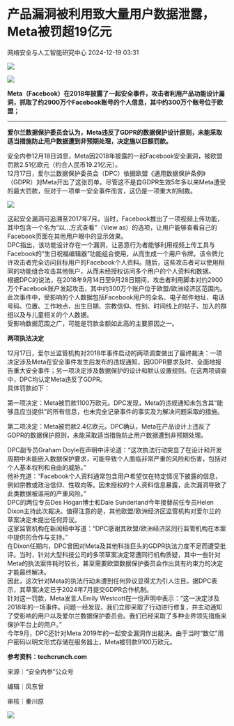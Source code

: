 #  产品漏洞被利用致大量用户数据泄露，Meta被罚超19亿元   
 网络安全与人工智能研究中心   2024-12-19 03:31  
  
![](https://mmbiz.qpic.cn/mmbiz_gif/ezpQRXtYHibzfppSG1Dy24ew89QYtr28sW0rvbLuygVsLic1Kjg6fgiaP8q8N2BTQHPnAqBwNTm5dThTJOdUgicfkg/640?wx_fmt=gif&from=appmsg "")  
  
![](https://mmbiz.qpic.cn/mmbiz_jpg/ezpQRXtYHibzfppSG1Dy24ew89QYtr28swPagdaRcxMcnW48CVMiaicfzLPiauRckjqKaecmLwfjKEhFLGmt4Oms4Q/640?wx_fmt=jpeg&from=appmsg "")  
  
  
**Meta（Facebook）在2018年披露了一起安全事件，攻击者利用产品功能设计漏洞，抓取了约2900万个Facebook账号的个人信息，其中约300万个账号位于欧盟；**  
  
****  
**爱尔兰数据保护委员会认为，Meta违反了GDPR的数据保护设计原则，未能采取适当措施防止用户数据遭到非预期处理，决定施以巨额罚款。**  
  
  
安全内参12月18日消息，Meta因2018年披露的一起Facebook安全漏洞，被欧盟罚款2.51亿欧元（约合人民币19.21亿元）。  
12月17日，爱尔兰数据保护委员会（DPC）依据欧盟《通用数据保护条例》（GDPR）对Meta开出了这张罚单。尽管这不是自GDPR生效5年多以来Meta遭受的最大罚款，但对于一项单一安全事件而言，这仍是一项重大的制裁。  
  
![](https://mmbiz.qpic.cn/mmbiz_png/ezpQRXtYHibzfppSG1Dy24ew89QYtr28szFl3jCibiavGKpFXEvYTIdVd9vMAmT35Xia41Oea7W4x8KEibic91kPOXUw/640?wx_fmt=png&from=appmsg "")  
  
  
这起安全漏洞可追溯至2017年7月。当时，Facebook推出了一项视频上传功能，其中包含一个名为“以…方式查看”（View as）的选项，让用户能够查看自己的Facebook页面在其他用户眼中的显示效果。  
DPC指出，该功能设计存在一个漏洞，让恶意行为者能够利用视频上传工具与Facebook的“生日祝福编辑器”功能组合使用，从而生成一个用户令牌。该令牌允许攻击者完全访问目标用户的Facebook个人资料。随后，这些攻击者可以使用相同的功能组合攻击其他账户，从而未经授权访问多个用户的个人资料和数据。  
根据DPC的说法，在2018年9月14日至9月28日期间，攻击者利用脚本对约2900万个Facebook账户发起攻击，其中约300万个账户位于欧盟/欧洲经济区范围内。  
此次事件中，受影响的个人数据包括Facebook用户的全名、电子邮件地址、电话号码、位置、工作地点、出生日期、宗教信仰、性别、时间线上的帖子、加入的群组以及与儿童相关的个人数据。  
受影响数据范围之广，可能是罚款金额如此高的主要原因之一。  
  
  
**两项执法决定**  
  
  
  
12月17日，爱尔兰监管机构对2018年事件启动的两项调查做出了最终裁决：一项决定涉及Meta在安全事件发生后发布的违规通知，因GDPR要求及时、全面地报告重大安全事件；另一项决定涉及数据保护的设计和默认设置规则。在这两项调查中，DPC均认定Meta违反了GDPR。  
具体罚款如下：  
  
  
第一项决定：Meta被罚款1100万欧元。DPC发现，Meta的违规通知未包含其“能够且应当提供”的所有信息，也未完全记录事件的事实及为解决问题采取的措施。  
  
  
第二项决定：Meta被罚款2.4亿欧元。DPC确认，Meta在产品设计上违反了GDPR的数据保护原则，未能采取适当措施防止用户数据遭到非预期处理。  
  
DPC副专员Graham Doyle在声明中评论道：“这次执法行动突显了在设计和开发周期中未能嵌入数据保护要求，可能导致个人面临非常严重的风险和伤害，包括对个人基本权利和自由的威胁。”  
他补充道：“Facebook个人资料通常包含用户希望仅在特定情况下披露的信息，例如宗教或政治信仰、性取向等。因未授权的个人资料信息暴露，此次漏洞导致了此类数据被滥用的严重风险。”  
DPC的两位专员Des Hogan博士和Dale Sunderland今年接替前任专员Helen Dixon主持此次裁决。值得注意的是，其他欧盟/欧洲经济区监管机构对爱尔兰的草案决定未提出任何异议。  
这家监管机构在新闻稿中写道：“DPC感谢其欧盟/欧洲经济区同行监管机构在本案中提供的合作与支持。”  
在Dixon任期内，DPC曾因对Meta及其他科技巨头的GDPR执法力度不足而遭受批评。当时，针对大型科技公司的多项草案决定常遭同行机构质疑，其中一些针对Meta的执法案件耗时较长，甚至需要欧盟数据保护委员会作出具有约束力的决定才能最终解决。  
因此，这次针对Meta的执法行动未遭到任何异议显得尤为引人注目。据DPC表示，其草案决定已于2024年7月提交GDPR合作机制。  
针对这一罚款，Meta发言人Emily Westcott在一份声明中表示：“这一决定涉及2018年的一场事件。问题一经发现，我们立即采取了行动进行修复，并主动通知了受影响的用户以及爱尔兰数据保护委员会。我们已经采取了多种业界领先措施来保护平台上的用户。”  
今年9月，DPC还针对Meta 2019年的一起安全漏洞作出裁决。由于当时“数亿”用户密码以明文形式存储在服务器上，Meta被罚款9100万欧元。  
  
  
**参考资料：techcrunch.com**  
  
  
来源｜“安全内参”公众号  
  
编辑｜风东曾  
  
审核｜秦川原  
  
![](https://mmbiz.qpic.cn/mmbiz_png/ezpQRXtYHibzfppSG1Dy24ew89QYtr28s4FVJia6dAbZWJD4AGm2Qm2AbQ4IymSx021PwO1n2MiavCOpTYslEXhJg/640?wx_fmt=png&from=appmsg "")  
  
  
  
  
